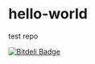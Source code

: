# hello-world
test repo


[![Bitdeli Badge](https://d2weczhvl823v0.cloudfront.net/chao-sun-broadcom/hello-world/trend.png)](https://bitdeli.com/free "Bitdeli Badge")

